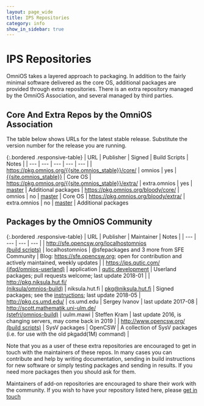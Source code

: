 ```yaml
---
layout: page_wide
title: IPS Repositories
category: info
show_in_sidebar: true
---
```


# IPS Repositories

OmniOS takes a layered approach to packaging. In addition to the fairly minimal
software delivered as the core OS, additional packages are provided through
extra repositories. There is an extra repository managed by the OmniOS
Association, and several managed by third parties.

## Core And Extra Repos by the OmniOS Association

The table below shows URLs for the latest stable release. Substitute the
version number for the release you are running.

{:.bordered .responsive-table}
| URL	| Publisher	| Signed | Build Scripts	| Notes	|
| ---	| ---		| ---	| ---			| ---	|
| <https://pkg.omnios.org/{{site.omnios_stable}}/core/>	| omnios	| yes	| [{{site.omnios_stable}}](https://github.com/omniosorg/omnios-build/tree/{{site.omnios_stable}})	| Core OS
| <https://pkg.omnios.org/{{site.omnios_stable}}/extra/>	| extra.omnios	| yes	| [master](https://github.com/omniosorg/omnios-extra)							| Additional packages
| <https://pkg.omnios.org/bloody/core/>			| omnios	| no	| [master](https://github.com/omniosorg/omnios-build)							| Core OS
| <https://pkg.omnios.org/bloody/extra/>			| extra.omnios 	| no	| [master](https://github.com/omniosorg/omnios-extra)							| Additional packages

## Packages by the OmniOS Community

{:.bordered .responsive-table}
| URL	| Publisher	| Maintainer	| Notes	|
| ---	| ---		| ---		| ---	|
| <http://sfe.opencsw.org/localhostomnios><br>[(build scripts)](https://sourceforge.net/p/pkgbuild/code/HEAD/tree/spec-files-extra/trunk/) | localhostomnios	| @sfepackages and 3 more from SFE Community | Blog: https://sfe.opencsw.org; open for contribution and actively maintained, weekly updates |
| <https://ips.qutic.com/><br>[(jfqd/omnios-userland)](https://github.com/jfqd/omnios-userland)	| application		| [qutic development](https://qutic.com) | Userland packages; pull requests welcome; last update 2018-01 |
| <http://pkg.niksula.hut.fi/><br>[(niksula/omnios-build)](https://github.com/niksula/omnios-build) | niksula.hut.fi	| pkg@niksula.hut.fi | Signed packages; see the [instructions](http://pkg.niksula.hut.fi/); last update 2018-05
| <http://pkg.cs.umd.edu/>			| cs.umd.edu		| Sergey Ivanov | last update 2017-08
| <http://scott.mathematik.uni-ulm.de/><br>[(stefri/omnios-build)](https://github.com/stefri/omnios-build) | uulm.mawi		| Steffen Kram	| last update 2016, is changing servers, may come back in 2019 |
| <http://www.opencsw.org/><br>[(build scripts)](https://sourceforge.net/p/gar/code/HEAD/tree/)	| SysV packages		| OpenCSW	| A collection of SysV packages (i.e. for use with the old pkgadd(1M) command) |

Note that you as a user of these extra repositories are encouraged to get in
touch with the maintainers of these repos. In many cases you can contribute and
help by writing documentation, sending in build instructions for new
software or simply testing packages and sending in results. If you need more
packages then you should ask for them.

Maintainers of add-on repositories are encouraged to share their work with the
community. If you wish to have your repository listed here, please
[get in touch](/about/contact.html)

